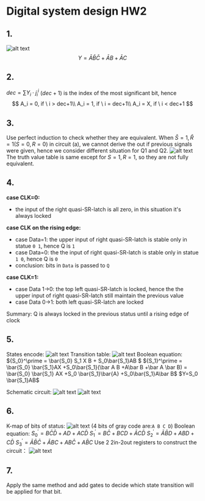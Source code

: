 # Digital system design HW2
## 1.
![alt text](image-6.png)
$$Y= \bar A \bar B \bar C+\bar A B + \bar A C$$ 
## 2. 
$dec = \sum{Y_i \cdot {j_i}^i}$ 
$(dec+1$) is the index of the most significant bit, hence 
$$
A_i = 0, if \ i > dec+1\\
A_i = 1, if \ i = dec+1\\
A_i = X, if \ i < dec+1
$$

## 3.
Use perfect induction to check whether they are equivalent.
When $\bar S =1, \bar R=1(S=0,R=0)$ in circuit (a), we cannot derive the out if previous signals were given, hence we consider different situation for Q1 and Q2. 
![alt text](image-8.png)
The truth value table is same except for $S=1,R=1$, so they are not fully equivalent.

## 4.
**case CLK=0:**
- the input of the right quasi-SR-latch is all zero, in this situation it's always locked  

**case CLK on the rising edge:**
- case Data=1: the upper input of right quasi-SR-latch is stable only in statue `0 1`, hence Q is `1`
- case Data=0: the the  input of right quasi-SR-latch is stable only in statue `1 0`, hence Q is `0`
- conclusion: bits in `Data` is passed to `Q`

**case CLK=1:**
- case Data 1->0: the top left quasi-SR-latch is locked, hence the the upper input of right quasi-SR-latch still maintain the previous value  
- case Data 0->1:  both left quasi-SR-latch are locked

Summary: Q is always locked in the previous status until a rising edge of clock 

## 5. 
States encode:
![alt text](image-9.png)
Transition table:
![alt text](image-11.png)
Boolean equation:
${S_0}^\prime = \bar{S_0} S_1 X B + S_0\bar{S_1}AB $
${S_1}^\prime = \bar{S_0} \bar{S_1}AX +S_0\bar{S_1}(\bar A B +A\bar B +\bar A \bar B) = \bar{S_0} \bar{S_1} AX +S_0 \bar{S_1}\bar{A} +S_0\bar{S_1}A\bar B$
$Y=S_0 \bar{S_1}AB$ 

Schematic circuit:
![alt text](image-17.png)
![alt text](Scheme-it-export-New-Project-2024-04-18-18-15-2024-04-18-19-16.png)

## 6. 
K-map of bits of status:
![alt text](image-13.png)
(4 bits of gray code are:`A B C D`)
Boolean equation:
${S_0}^\prime=B\bar C\bar D +AD+AC\bar D$
${S_1}^\prime=B\bar C+BCD +\bar AC\bar D$
${S_2}^\prime=\bar A \bar B D +ABD+C\bar D$
${S_3}^\prime=\bar A \bar B \bar C+\bar ABC +AB\bar C+A\bar B C$
Use 2 2in-2out registers to construct the circuit：
![alt text](image-16.png)

## 7. 
Apply the same method and add gates to decide which state transition will be applied for that bit.